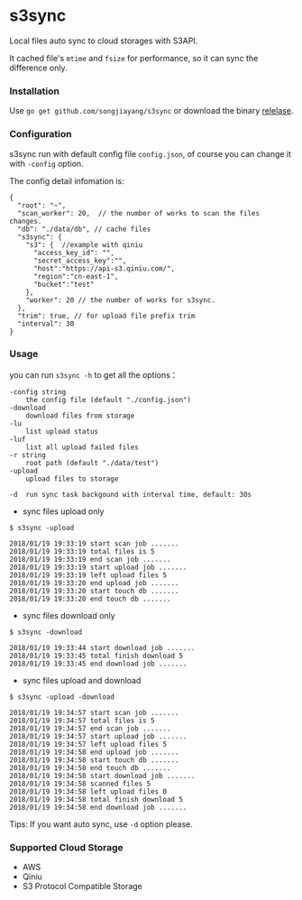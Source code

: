# s3sync
Local files auto sync to cloud storages with S3API.

It cached file's `mtime` and `fsize` for performance, so it can sync the difference only.

### Installation 

Use `go get github.com/songjiayang/s3sync` or download the binary [relelase](https://github.com/songjiayang/s3sync/releases).

### Configuration

s3sync run with default config file `config.json`, of course you can change it with `-config` option. 

The config detail infomation is:

```
{
  "root": "~",
  "scan_worker": 20,  // the number of works to scan the files changes.
  "db": "./data/db", // cache files
  "s3sync": {
    "s3": {  //example with qiniu
      "access_key_id": "",
      "secret_access_key":"",
      "host":"https://api-s3.qiniu.com/",
      "region":"cn-east-1",
      "bucket":"test"
    },
    "worker": 20 // the number of works for s3sync.
  },
  "trim": true, // for upload file prefix trim
  "interval": 30
}

```

### Usage

you can run `s3sync -h` to get all the options：

```
-config string
    the config file (default "./config.json")
-download
    download files from storage
-lu
    list upload status
-luf
    list all upload failed files
-r string
    root path (default "./data/test")
-upload
    upload files to storage
    
-d	run sync task backgound with interval time, default: 30s
```

- sync files upload only

```
$ s3sync -upload

2018/01/19 19:33:19 start scan job .......
2018/01/19 19:33:19 total files is 5
2018/01/19 19:33:19 end scan job .......
2018/01/19 19:33:19 start upload job .......
2018/01/19 19:33:19 left upload files 5
2018/01/19 19:33:20 end upload job .......
2018/01/19 19:33:20 start touch db .......
2018/01/19 19:33:20 end touch db .......
```

- sync files download only

```
$ s3sync -download

2018/01/19 19:33:44 start download job .......
2018/01/19 19:33:45 total finish download 5
2018/01/19 19:33:45 end download job .......
```

- sync files upload and download 

```
$ s3sync -upload -download

2018/01/19 19:34:57 start scan job .......
2018/01/19 19:34:57 total files is 5
2018/01/19 19:34:57 end scan job .......
2018/01/19 19:34:57 start upload job .......
2018/01/19 19:34:57 left upload files 5
2018/01/19 19:34:58 end upload job .......
2018/01/19 19:34:58 start touch db .......
2018/01/19 19:34:58 end touch db .......
2018/01/19 19:34:58 start download job .......
2018/01/19 19:34:58 scanned files 5
2018/01/19 19:34:58 left upload files 0
2018/01/19 19:34:58 total finish download 5
2018/01/19 19:34:58 end download job .......
```

Tips: If you want auto sync, use `-d` option please.


### Supported Cloud Storage 

- AWS
- Qiniu
- S3 Protocol Compatible Storage